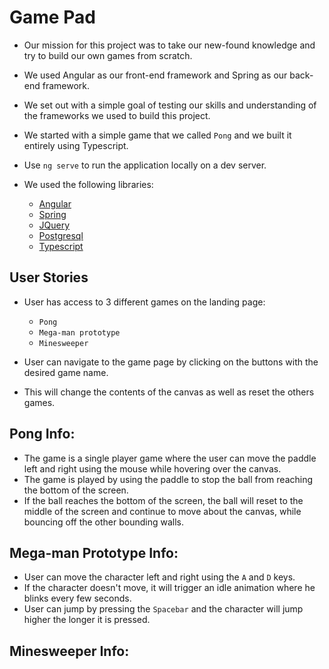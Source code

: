 # Game Pad
- Our mission for this project was to take our new-found knowledge and 
  try to build our own games from scratch.
- We used Angular as our front-end framework and Spring as our back-end framework.
- We set out with a simple goal of testing our skills and understanding of the 
  frameworks we used to build this project.
- We started with a simple game that we called `Pong` and we built it entirely using Typescript.
- Use `ng serve` to run the application locally on a dev server. 


- We used the following libraries:
  - [Angular](https://angular.io/)
  - [Spring](https://spring.io/)
  - [JQuery](https://jquery.com/)
  - [Postgresql](https://www.postgresql.org/)
  - [Typescript](https://www.typescriptlang.org/)


## User Stories
- User has access to 3 different games on the landing page:
  - `Pong`
  - `Mega-man prototype`
  - `Minesweeper`


- User can navigate to the game page by clicking on the buttons with the desired game name.
- This will change the contents of the canvas as well as reset the others games.


## Pong Info:
- The game is a single player game where the user can move the paddle left
  and right using the mouse while hovering over the canvas.
- The game is played by using the paddle to stop the ball from reaching 
  the bottom of the screen.
- If the ball reaches the bottom of the screen, the ball will reset to the middle of the screen
  and continue to move about the canvas, while bouncing off the other bounding walls.




## Mega-man Prototype Info:
- User can move the character left and right using the `A` and `D` keys.
- If the character doesn't move, it will trigger an idle animation where he blinks every few seconds.
- User can jump by pressing the `Spacebar` and the character will jump higher the longer it is pressed.


## Minesweeper Info:


